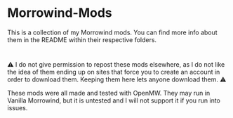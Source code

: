 # Morrowind-Mods
This is a collection of my Morrowind mods.
You can find more info about them in the README within their respective folders.
#
⚠ I do not give permission to repost these mods elsewhere, as I do not like the idea of them ending up on sites that force you to create an account in order to download them. Keeping them here lets anyone download them. ⚠

These mods were all made and tested with OpenMW.
They may run in Vanilla Morrowind, but it is untested and I will not support it if you run into issues.
